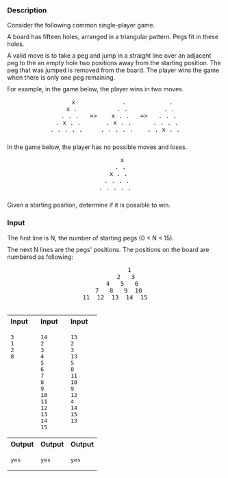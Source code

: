 <style>
  .center-text-container {
    text-align: center;
  }

  .center-text-container > * {
    display: inline-block;
  }

  .example-table {
    text-align: left;
    margin-top: 10px;
    width: 100%;
  }

  .example-table td {
    vertical-align: top; 
  }

  .section {
    margin-top: 19px;
    margin-bottom:19px;
  }

  .paragraph {
    text-align: left;
    margin-top: 10px;
    margin-bottom: 10px;
  }

  .paragraph ul, .paragraph ol {
    margin-top: 3px;
    margin-bottom: 3px;
  }
</style>

<div class="section">
  <h3>Description</h3>
  <div class="paragraph">
    Consider the following common single-player game.
  </div>
  <div class="paragraph">
    A board has fifteen holes, arranged in a triangular pattern. Pegs fit in these holes.
  </div>
  <div class="paragraph">
    A valid move is to take a peg and jump in a straight line over an adjacent peg to the an empty hole two positions away from the starting position. The peg that was jumped is removed from the board. The player wins the game when there is only one peg remaining.
  </div>
  <div class="paragraph">
For example, in the game below, the player wins in two moves.
    <div class="center-text-container">
<pre>    x             .            .
   x .           . .          . .
  . . .   =&gt;    x . .   =&gt;   . . .
 . x . .       . x . .      . . . .
. . . . .     . . . . .    . . x . .</pre>
    </div>
  </div>
  <div class="paragraph">
    In the game below, the player has no possible moves and loses.
    <div class="center-text-container">
<pre>    x
   . .
  x . .
 . . . .
. . . . .
</pre>
    </div>
  </div>
  <div class="paragraph">
    Given a starting position, determine if it is possible to win.    
  </div>
</div>

<div class="section">
  <h3>Input</h3>
  <div class="paragraph">
    The first line is N, the number of starting pegs (0 &lt; N &lt; 15).
  </div>
  <div class="paragraph">
    The next N lines are the pegs' positions. The positions on the board are numbered as following:
    <div class="center-text-container">
<pre>        1
      2   3
    4   5   6
  7   8   9  10
11  12  13  14  15
</pre>
    </div>
  </div>
</div>

<table class="section example-table">
  <tbody><tr>
    <th>Input</th>
    <th>Input</th>
    <th>Input</th>
  </tr>
  <tr>
    <td>
<pre>3
1
2
8</pre>
    </td>
    <td>
<pre>14
2
3
4
5
6
7
8
9
10
11
12
13
14
15</pre>
    </td>
    <td>
<pre>13
2
3
13
5
8
11
10
9
12
4
14
15
13</pre>
    </td>
  </tr>
  <tr>
    <th>Output</th>
    <th>Output</th>
    <th>Output</th>
  </tr>
  <tr>
    <td>
<pre>yes</pre>
    </td>
    <td>
<pre>yes</pre>
    </td>
    <td>
<pre>yes</pre>
    </td>
  </tr>
</tbody></table>